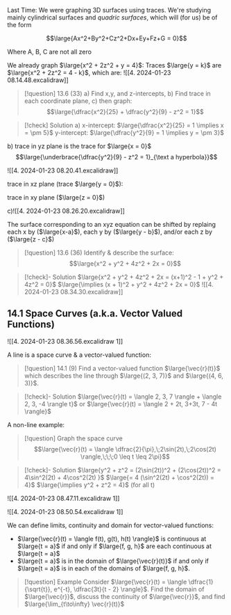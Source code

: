 Last Time:
We were graphing 3D surfaces using traces. We're studying mainly cylindrical surfaces and *quadric surfaces*, which will (for us) be of the form

$$\large{Ax^2+By^2+Cz^2+Dx+Ey+Fz+G = 0}$$

Where A, B, C are not all zero

We already graph $\large{x^2 + 2z^2 + y = 4}$:
Traces $\large{y = k}$ are $\large{x^2 + 2z^2 = 4 - k}$,
which are: ![[4. 2024-01-23 08.14.48.excalidraw]]

>[!question] 13.6 (33)
>a) Find x,y, and z-intercepts,
>b) Find trace in each coordinate plane,
>c) then graph:
> $$\large{\dfrac{x^2}{25} + \dfrac{y^2}{9} - z^2 = 1}$$

>[!check] Solution
>a) 
>x-intercept: $\large{\dfrac{x^2}{25} = 1 \implies x = \pm 5}$
>y-intercept: $\large{\dfrac{y^2}{9} = 1 \implies y = \pm 3}$
>
b) trace in yz plane is the trace for $\large{x = 0}$
$$\large{\underbrace{\dfrac{y^2}{9} - z^2 = 1}_{\text a hyperbola}}$$
>
![[4. 2024-01-23 08.20.41.excalidraw]]
>
trace in xz plane (trace $\large{y = 0}$):
>
trace in xy plane ($\large{z = 0}$)
>
c)![[4. 2024-01-23 08.26.20.excalidraw]]

The surface corresponding to an xyz equation can be shifted by replaing each x by ($\large{x-a}$), each y by ($\large{y - b}$), and/or each z by ($\large{z - c}$)

>[!question] 13.6 (36) Identify & describe the surface:
>$$\large{x^2 + y^2 + 4z^2 + 2x = 0}$$

>[!check]- Solution
> $\large{x^2 + y^2 + 4z^2 + 2x = (x+1)^2 - 1 + y^2 + 4z^2 = 0}$
> $\large{\implies (x + 1)^2 + y^2 + 4z^2 + 2x = 0}$
> ![[4. 2024-01-23 08.34.30.excalidraw]]

## 14.1 Space Curves (a.k.a. Vector Valued Functions)

![[4. 2024-01-23 08.36.56.excalidraw 1]]

A line is a space curve & a vector-valued function:

>[!question] 14.1 (9)
>Find a vector-valued function $\large{\vec{r}(t)}$ which describes the line through $\large{(2, 3, 7)}$ and $\large{(4, 6, 3)}$.

>[!check]- Solution
>$\large{\vec{r}(t) = \langle 2, 3, 7 \rangle + \langle 2, 3, -4 \rangle t}$
>or $\large{\vec{r}(t) = \langle 2 + 2t, 3+3t, 7 - 4t \rangle}$


A non-line example:
>[!question] 
>Graph the space curve
$$\large{\vec{r}(t) = \langle \dfrac{2}{\pi},\;2\sin(2t),\;2\cos(2t) \rangle,\;\;\;0 \leq t \leq 2\pi}$$

>[!check]- Solution
>$\large{y^2 + z^2 = (2\sin(2t))^2 + (2\cos(2t))^2 = 4\sin^2(2t) + 4\cos^2(2t) }$
>$\large{= 4 (\sin^2(2t) + \cos^2(2t)) = 4}$
>$\large{\implies y^2 + z^2 = 4}$ (for all t)
>
![[4. 2024-01-23 08.47.11.excalidraw 1]]
>
![[4. 2024-01-23 08.50.54.excalidraw 1]]

We can define limits, continuity and domain for vector-valued functions:
- $\large{\vec{r}(t) = \langle f(t), g(t), h(t) \rangle}$ is continuous at $\large{t = a}$ if and only if $\large{f, g, h}$ are each continuous at $\large{t = a}$
- $\large{t = a}$ is in the domain of $\large{\vec{r}(t)}$ if and only if $\large{t = a}$ is in each of the domains of $\large{f, g, h}$.

>[!question] Example
>Consider $\large{\vec{r}(t) = \langle \dfrac{1}{\sqrt{t}}, e^{-t}, \dfrac{3t}{t - 2} \rangle}$. Find the domain of $\large{\vec{r}}$, discuss the continuity of $\large{\vec{r}}$, and find $\large{\lim_{t\to\infty} \vec{r}(t)}$